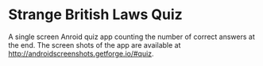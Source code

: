 # Strange British Laws Quiz
A single screen Anroid quiz app counting the number of correct answers at the end.
The screen shots of the app are available at http://androidscreenshots.getforge.io/#quiz. 
